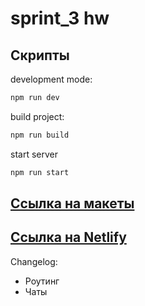 # sprint_3 hw

## Скрипты
development mode:
```bash
npm run dev
```
build project:
```bash
npm run build
```
start server
```bash
npm run start
```

## [Ссылка на макеты](https://www.figma.com/file/HjeXthN0uUsBDP5bRptwDt/module-1-mockups?t=jxb6RnBmnVwy8mxO-6)

## [Ссылка на Netlify](https://superlative-stardust-b71d59.netlify.app/)


Changelog:

* Роутинг
* Чаты

